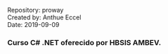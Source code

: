 Repository: proway<br>
Created by: Anthue Eccel<br>
Date: 2019-09-09<br>
### Curso C# .NET oferecido por HBSIS AMBEV.
